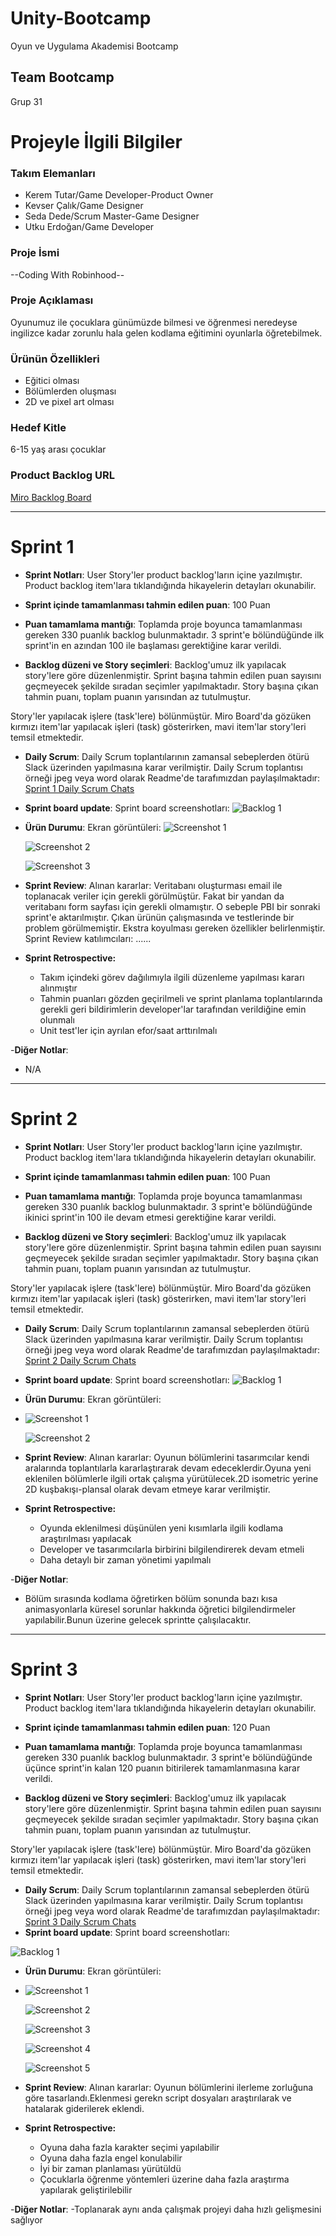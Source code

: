 # Unity-Bootcamp

Oyun ve Uygulama Akademisi Bootcamp

## Team Bootcamp
Grup 31

# Projeyle İlgili Bilgiler

### Takım Elemanları
+ Kerem Tutar/Game Developer-Product Owner
+ Kevser Çalık/Game Designer
+ Seda Dede/Scrum Master-Game Designer
+ Utku Erdoğan/Game Developer

### Proje İsmi
--Coding With Robinhood--

### Proje Açıklaması
Oyunumuz ile çocuklara günümüzde bilmesi ve öğrenmesi neredeyse ingilizce kadar zorunlu hala gelen kodlama eğitimini oyunlarla öğretebilmek.

### Ürünün Özellikleri
- Eğitici olması
- Bölümlerden oluşması
- 2D ve pixel art olması

### Hedef Kitle
6-15 yaş arası çocuklar 

### Product Backlog URL

[Miro Backlog Board](https://miro.com/app/board/uXjVO2lrk-4=/?share_link_id=891203677780) 

---

# Sprint 1

- **Sprint Notları**: User Story'ler product backlog'ların içine yazılmıştır. Product backlog item'lara tıklandığında hikayelerin detayları okunabilir.

- **Sprint içinde tamamlanması tahmin edilen puan**: 100 Puan

- **Puan tamamlama mantığı**: Toplamda proje boyunca tamamlanması gereken 330 puanlık backlog bulunmaktadır. 3 sprint'e bölündüğünde ilk sprint'in en azından 100 ile başlaması gerektiğine karar verildi.

- **Backlog düzeni ve Story seçimleri**: Backlog'umuz ilk yapılacak story'lere göre düzenlenmiştir. Sprint başına tahmin edilen puan sayısını geçmeyecek şekilde sıradan seçimler yapılmaktadır. Story başına çıkan tahmin puanı, toplam puanın yarısından az tutulmuştur. 

Story'ler yapılacak işlere (task'lere) bölünmüştür. Miro Board'da gözüken kırmızı item'lar yapılacak işleri (task) gösterirken, mavi item'lar story'leri temsil etmektedir.

- **Daily Scrum**: Daily Scrum toplantılarının zamansal sebeplerden ötürü Slack üzerinden yapılmasına karar verilmiştir. Daily Scrum toplantısı örneği jpeg veya word olarak Readme'de tarafımızdan paylaşılmaktadır: [Sprint 1 Daily Scrum Chats](https://github.com/sedadede10/Unity-Bootcamp/files/8672395/Daily.Scrum.docx)

- **Sprint board update**: Sprint board screenshotları: 
![Backlog 1](https://user-images.githubusercontent.com/79168222/167309363-0db5d000-39dd-4a2c-8f38-369435e6f581.png)

- **Ürün Durumu**: Ekran görüntüleri:
  ![Screenshot 1](https://user-images.githubusercontent.com/79168222/167294921-6af956e8-ed51-47a4-96ff-0d0391df8cf2.png)

  ![Screenshot 2](https://user-images.githubusercontent.com/79168222/167295622-50cd07bf-295f-43ed-880a-6832527911ca.png)
  
  ![Screenshot 3](https://user-images.githubusercontent.com/79168222/167309485-d9c056aa-86d3-43d2-b1a8-f0d0cb5b834c.png)
  

- **Sprint Review**: 
Alınan kararlar: Veritabanı oluşturması email ile toplanacak veriler için gerekli görülmüştür. Fakat bir yandan da veritabanı form sayfası için gerekli olmamıştır. O sebeple PBI bir sonraki sprint'e aktarılmıştır. Çıkan ürünün çalışmasında ve testlerinde bir problem görülmemiştir. Ekstra koyulması gereken özellikler belirlenmiştir. Sprint Review katılımcıları: ......

- **Sprint Retrospective:**
  - Takım içindeki görev dağılımıyla ilgili düzenleme yapılması kararı alınmıştır
  - Tahmin puanları gözden geçirilmeli ve sprint planlama toplantılarında gerekli geri bildirimlerin developer'lar tarafından verildiğine emin olunmalı
  - Unit test'ler için ayrılan efor/saat arttırılmalı 

-**Diğer Notlar**:
- N/A

---

# Sprint 2

- **Sprint Notları**: User Story'ler product backlog'ların içine yazılmıştır. Product backlog item'lara tıklandığında hikayelerin detayları okunabilir.

- **Sprint içinde tamamlanması tahmin edilen puan**: 100 Puan

- **Puan tamamlama mantığı**: Toplamda proje boyunca tamamlanması gereken 330 puanlık backlog bulunmaktadır. 3 sprint'e bölündüğünde ikinici sprint'in 100 ile devam etmesi gerektiğine karar verildi.

- **Backlog düzeni ve Story seçimleri**: Backlog'umuz ilk yapılacak story'lere göre düzenlenmiştir. Sprint başına tahmin edilen puan sayısını geçmeyecek şekilde sıradan seçimler yapılmaktadır. Story başına çıkan tahmin puanı, toplam puanın yarısından az tutulmuştur. 

Story'ler yapılacak işlere (task'lere) bölünmüştür. Miro Board'da gözüken kırmızı item'lar yapılacak işleri (task) gösterirken, mavi item'lar story'leri temsil etmektedir.

- **Daily Scrum**: Daily Scrum toplantılarının zamansal sebeplerden ötürü Slack üzerinden yapılmasına karar verilmiştir. Daily Scrum toplantısı örneği jpeg veya word olarak Readme'de tarafımızdan paylaşılmaktadır: [Sprint 2 Daily Scrum Chats](https://github.com/sedadede10/Unity-Bootcamp/files/8750330/Daily.Scrum.docx)

- **Sprint board update**: Sprint board screenshotları: 
![Backlog 1](https://user-images.githubusercontent.com/79168222/169717027-bda94ee3-f48a-4daf-83f5-f4b9b6b3cdc7.png)

- **Ürün Durumu**: Ekran görüntüleri:
- 
  ![Screenshot 1](https://user-images.githubusercontent.com/79168222/169716165-a396633a-2079-4f18-a40a-f47e88d34d38.JPG)

  ![Screenshot 2](https://user-images.githubusercontent.com/79168222/169706588-8a34eb56-620b-44a6-b19e-1b6ec18d53f9.png)
  

- **Sprint Review**: 
Alınan kararlar: Oyunun bölümlerini tasarımcılar kendi aralarında toplantılarla kararlaştırarak devam edeceklerdir.Oyuna yeni eklenilen bölümlerle ilgili ortak çalışma yürütülecek.2D isometric yerine 2D kuşbakışı-plansal olarak devam etmeye karar verilmiştir.

- **Sprint Retrospective:**
  - Oyunda eklenilmesi düşünülen yeni kısımlarla ilgili kodlama araştırılması yapılacak
  - Developer ve tasarımcılarla birbirini bilgilendirerek devam etmeli
  - Daha detaylı bir zaman yönetimi yapılmalı

-**Diğer Notlar**:
- Bölüm sırasında kodlama öğretirken bölüm sonunda bazı kısa animasyonlarla küresel sorunlar hakkında öğretici bilgilendirmeler yapılabilir.Bunun üzerine gelecek sprintte çalışılacaktır.

---

# Sprint 3

- **Sprint Notları**: User Story'ler product backlog'ların içine yazılmıştır. Product backlog item'lara tıklandığında hikayelerin detayları okunabilir.

- **Sprint içinde tamamlanması tahmin edilen puan**: 120 Puan

- **Puan tamamlama mantığı**: Toplamda proje boyunca tamamlanması gereken 330 puanlık backlog bulunmaktadır. 3 sprint'e bölündüğünde üçünce sprint'in kalan 120 puanın bitirilerek tamamlanmasına karar verildi.

- **Backlog düzeni ve Story seçimleri**: Backlog'umuz ilk yapılacak story'lere göre düzenlenmiştir. Sprint başına tahmin edilen puan sayısını geçmeyecek şekilde sıradan seçimler yapılmaktadır. Story başına çıkan tahmin puanı, toplam puanın yarısından az tutulmuştur. 

Story'ler yapılacak işlere (task'lere) bölünmüştür. Miro Board'da gözüken kırmızı item'lar yapılacak işleri (task) gösterirken, mavi item'lar story'leri temsil etmektedir.

- **Daily Scrum**: Daily Scrum toplantılarının zamansal sebeplerden ötürü Slack üzerinden yapılmasına karar verilmiştir. Daily Scrum toplantısı örneği jpeg veya word olarak Readme'de tarafımızdan paylaşılmaktadır: [Sprint 3 Daily Scrum Chats](https://github.com/sedadede10/Unity-Bootcamp/files/8840607/Daily.Scrum.docx)
- **Sprint board update**: Sprint board screenshotları: 

![Backlog 1](https://user-images.githubusercontent.com/79168222/172068468-9ab8eb95-3878-49c9-88e7-4870bfbcb17e.png)

- **Ürün Durumu**: Ekran görüntüleri:
- 
  ![Screenshot 1](https://user-images.githubusercontent.com/79168222/172067357-0997377b-4ae5-4746-b6e6-15928c689ac9.png)

  ![Screenshot 2](https://user-images.githubusercontent.com/79168222/172067374-764af90d-e8d6-49ad-8190-f13752f28247.png)
  
  ![Screenshot 3](https://user-images.githubusercontent.com/79168222/172067409-c3d16e6d-baa0-45f0-bacf-77db29bc8d6a.png)
  
  ![Screenshot 4](https://user-images.githubusercontent.com/79168222/172067432-c225d677-522f-4b7a-a027-2f4d87c4bfaa.png)
  
  ![Screenshot 5](https://user-images.githubusercontent.com/79168222/172067452-53a3effb-70e7-4180-a13d-37bf8321c075.png)
 

- **Sprint Review**: 
Alınan kararlar: Oyunun bölümlerini ilerleme zorluğuna göre tasarlandı.Eklenmesi gerekn script dosyaları araştırılarak ve hatalarak giderilerek eklendi.

- **Sprint Retrospective:**
  - Oyuna daha fazla karakter seçimi yapılabilir
  - Oyuna daha fazla engel konulabilir
  - İyi bir zaman planlaması yürütüldü
  - Çocuklarla öğrenme yöntemleri üzerine daha fazla araştırma yapılarak geliştirilebilir

-**Diğer Notlar**:
-Toplanarak aynı anda çalışmak projeyi daha hızlı gelişmesini sağlıyor

